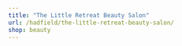 ```yaml
---
title: "The Little Retreat Beauty Salon"
url: /hadfield/the-little-retreat-beauty-salon/
shop: beauty
---
```


